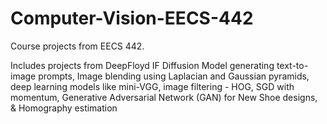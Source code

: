 # Computer-Vision-EECS-442
Course projects from EECS 442.

Includes projects from DeepFloyd IF Diffusion Model generating text-to-image prompts, Image blending using Laplacian and Gaussian pyramids, deep learning models like mini-VGG, image filtering - HOG, SGD with momentum, Generative Adversarial Network (GAN) for New Shoe designs, & Homography estimation 
